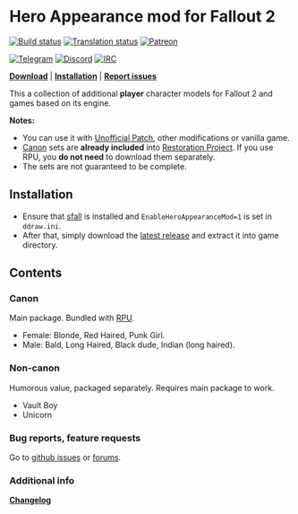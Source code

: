 # Hero Appearance mod for Fallout 2

[![Build status](https://github.com/BGforgeNet/Fallout2_Hero_Appearance/workflows/package/badge.svg)](https://github.com/BGforgeNet/Fallout2_Hero_Appearance/actions?query=workflow%3Apackage)
[![Translation status](https://hive.bgforge.net/widgets/fallout/-/hero-appearance/svg-badge.svg)](https://hive.bgforge.net/projects/fallout/hero-appearance/)
[![Patreon](https://img.shields.io/badge/Patreon-donate-FF424D?logo=Patreon&labelColor=141518)](https://www.patreon.com/BGforge)

[![Telegram](https://img.shields.io/badge/telegram-join%20%20%20%20%E2%9D%B1%E2%9D%B1%E2%9D%B1-darkorange?logo=telegram)](https://t.me/bgforge)
[![Discord](https://img.shields.io/discord/420268540700917760?logo=discord&label=discord&color=blue&logoColor=FEE75C)](https://discord.gg/4Yqfggm)
[![IRC](https://img.shields.io/badge/%23IRC-join%20%20%20%20%E2%9D%B1%E2%9D%B1%E2%9D%B1-darkorange)](https://bgforge.net/irc)

[**Download**](https://github.com/BGforgeNet/Fallout2_Hero_Appearance/releases/latest)
| [**Installation**](#installation)
| [**Report issues**](#bug-reports-feature-requests)

This a collection of additional **player** character models for Fallout 2 and games based on its engine.

**Notes:**

- You can use it with [Unofficial Patch](https://github.com/BGforgeNet/Fallout2_Unofficial_Patch), other modifications or vanilla game.
- [Canon](#canon) sets are **already included** into [Restoration Project](https://github.com/BGforgeNet/Fallout2_Restoration_Project). If you use RPU, you **do not need** to download them separately.
- The sets are not guaranteed to be complete.

## Installation

- Ensure that [sfall](https://github.com/sfall-team/sfall) is installed and `EnableHeroAppearanceMod=1` is set in `ddraw.ini`.
- After that, simply download the [latest release](https://github.com/BGforgeNet/Fallout2_Hero_Appearance/releases/latest) and extract it into game directory.

## Contents

### Canon

Main package. Bundled with [RPU](https://github.com/BGforgeNet/Fallout2_Restoration_Project).

- Female: Blonde, Red Haired, Punk Girl.
- Male: Bald, Long Haired, Black dude, Indian (long haired).

### Non-canon

Humorous value, packaged separately. Requires main package to work.

- Vault Boy
- Unicorn

### Bug reports, feature requests

Go to [github issues](https://github.com/BGforgeNet/Fallout2_Hero_Appearance/issues) or [forums](https://forums.bgforge.net/viewforum.php?f=34).

### Additional info

[**Changelog**](docs/changelog.md)
